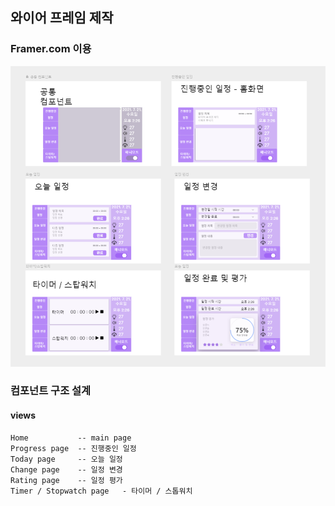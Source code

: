 ## 와이어 프레임 제작
### Framer.com 이용
![와이어프레임](와이어프레임.PNG)

### 컴포넌트 구조 설계
#### views
    Home           -- main page
    Progress page  -- 진행중인 일정
    Today page     -- 오늘 일정
    Change page    -- 일정 변경
    Rating page    -- 일정 평가
    Timer / Stopwatch page   - 타이머 / 스톱워치


